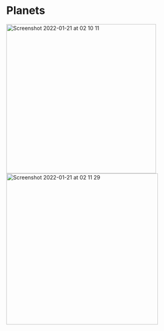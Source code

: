 # Planets

<img width="394" alt="Screenshot 2022-01-21 at 02 10 11" src="https://user-images.githubusercontent.com/67624218/150453141-4fa4e64b-3503-4491-8ca9-511602075a89.png">

<img width="399" alt="Screenshot 2022-01-21 at 02 11 29" src="https://user-images.githubusercontent.com/67624218/150453231-f3365cbc-8fe7-4838-9016-e4143e30c48f.png">
